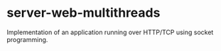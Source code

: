 # server-web-multithreads
Implementation of an application running over HTTP/TCP using socket programming.
